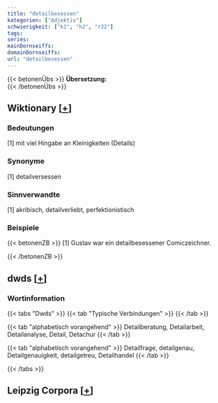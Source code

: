 ```yaml
---
title: "detailbesessen"
kategorien: ["Adjektiv"]
schwierigkeit: ["k1", "h2", "r22"]
tags:
series:
mainDornseiffs:
domainDornseiffs:
url: "detailbesessen"
---
```


{{< betonenÜbs >}}
**Übersetzung:**  
{{< /betonenÜbs >}}

## Wiktionary [[+](https://de.wiktionary.org/wiki/detailbesessen)]

### Bedeutungen
[1] mit viel Hingabe an Kleinigkeiten (Details)  

### Synonyme
[1] detailversessen  

### Sinnverwandte
[1] akribisch, detailverliebt, perfektionistisch  

### Beispiele
{{< betonenZB >}}
[1] Gustav war ein detailbesessener Comiczeichner.  

{{< /betonenZB >}}


## dwds [[+](https://www.dwds.de/wb/detailbesessen)]

### Wortinformation
{{< tabs "Dwds" >}}
{{< tab "Typische Verbindungen" >}}
{{< /tab >}}

{{< tab "alphabetisch vorangehend" >}}
Detailberatung, Detailarbeit, Detailanalyse, Detail, Detachur
{{< /tab >}}

{{< tab "alphabetisch vorangehend" >}}
Detailfrage, detailgenau, Detailgenauigkeit, detailgetreu, Detailhandel
{{< /tab >}}

{{< /tabs >}}

## Leipzig Corpora [[+](https://corpora.uni-leipzig.de/en/res?word=detailbesessen&corpusId=deu_newscrawl-public_2018)]


